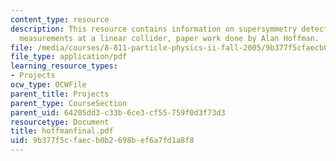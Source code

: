 ```yaml
---
content_type: resource
description: This resource contains information on supersymmetry detection and precision
  measurements at a linear collider, paper work done by Alan Hoffman.
file: /media/courses/8-811-particle-physics-ii-fall-2005/9b377f5cfaecb0b2698bef6a7fd1a8f8_hoffmanfinal.pdf
file_type: application/pdf
learning_resource_types:
- Projects
ocw_type: OCWFile
parent_title: Projects
parent_type: CourseSection
parent_uid: 64205dd3-c33b-6ce3-cf55-759f0d3f73d3
resourcetype: Document
title: hoffmanfinal.pdf
uid: 9b377f5c-faec-b0b2-698b-ef6a7fd1a8f8
---
```

